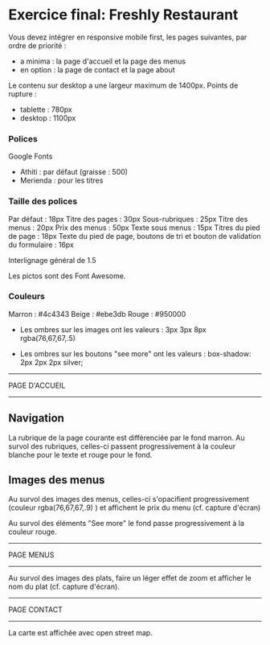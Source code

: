 # Exercice final: Freshly Restaurant

Vous devez intégrer en responsive mobile first, les pages suivantes, par ordre de priorité :

- a minima : la page d'accueil et la page des menus
- en option : la page de contact et la page about

Le contenu sur desktop a une largeur maximum de 1400px.
Points de rupture :

- tablette : 780px
- desktop : 1100px

### Polices

Google Fonts

- Athiti : par défaut (graisse : 500)
- Merienda : pour les titres

### Taille des polices

Par défaut : 18px
Titre des pages : 30px
Sous-rubriques : 25px
Titre des menus : 20px
Prix des menus : 50px
Texte sous menus : 15px
Titres du pied de page : 18px
Texte du pied de page, boutons de tri et bouton de validation du formulaire : 16px

Interlignage général de 1.5

Les pictos sont des Font Awesome.

### Couleurs

Marron : #4c4343
Beige : #ebe3db
Rouge : #950000

- Les ombres sur les images ont les valeurs : 3px 3px 8px rgba(76,67,67,.5)

- Les ombres sur les boutons "see more" ont les valeurs : box-shadow: 2px 2px 2px silver;

---

PAGE D'ACCUEIL

---

## Navigation

La rubrique de la page courante est différenciée par le fond marron.
Au survol des rubriques, celles-ci passent progressivement à la couleur blanche pour le texte et rouge pour le fond.

## Images des menus

Au survol des images des menus, celles-ci s'opacifient progressivement (couleur rgba(76,67,67,.9) ) et affichent le prix du menu (cf. capture d'écran)

Au survol des éléments "See more" le fond passe progressivement à la couleur rouge.

---

PAGE MENUS

---

Au survol des images des plats, faire un léger effet de zoom et afficher le nom du plat (cf. capture d'écran).

---

PAGE CONTACT

---

La carte est affichée avec open street map.
